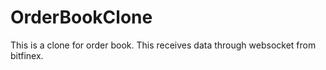 # OrderBookClone
This is a clone for order book. This receives data through websocket from bitfinex. 
